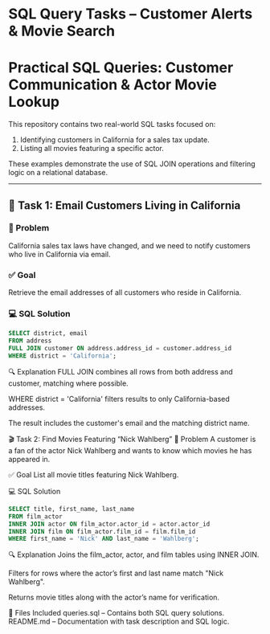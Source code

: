 # SQL Query Tasks – Customer Alerts & Movie Search

# Practical SQL Queries: Customer Communication & Actor Movie Lookup

This repository contains two real-world SQL tasks focused on:

1. Identifying customers in California for a sales tax update.
2. Listing all movies featuring a specific actor.

These examples demonstrate the use of SQL JOIN operations and filtering logic on a relational database.

---

## 📌 Task 1: Email Customers Living in California

### 📝 Problem  
California sales tax laws have changed, and we need to notify customers who live in California via email.

### ✅ Goal  
Retrieve the email addresses of all customers who reside in California.

### 💻 SQL Solution
```sql
SELECT district, email
FROM address
FULL JOIN customer ON address.address_id = customer.address_id
WHERE district = 'California';
```

🔍 Explanation
FULL JOIN combines all rows from both address and customer, matching where possible.

WHERE district = 'California' filters results to only California-based addresses.

The result includes the customer's email and the matching district name.


🎬 Task 2: Find Movies Featuring “Nick Wahlberg”
📝 Problem
A customer is a fan of the actor Nick Wahlberg and wants to know which movies he has appeared in.

✅ Goal
List all movie titles featuring Nick Wahlberg.

💻 SQL Solution
```sql
SELECT title, first_name, last_name
FROM film_actor
INNER JOIN actor ON film_actor.actor_id = actor.actor_id
INNER JOIN film ON film_actor.film_id = film.film_id
WHERE first_name = 'Nick' AND last_name = 'Wahlberg';
```

🔍 Explanation
Joins the film_actor, actor, and film tables using INNER JOIN.

Filters for rows where the actor’s first and last name match "Nick Wahlberg".

Returns movie titles along with the actor’s name for verification.


📂 Files Included
queries.sql – Contains both SQL query solutions.
README.md – Documentation with task description and SQL logic.


